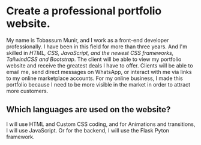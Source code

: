 # Create a professional portfolio website.

My name is Tobassum Munir, and I work as a front-end developer professionally. I have been in this field for more than three years. And I'm skilled in *HTML, CSS, JavaScript, and the newest CSS frameworks, TailwindCSS and Bootstrap*. The client will be able to view my portfolio website and receive the greatest deals I have to offer. Clients will be able to email me, send direct messages on WhatsApp, or interact with me via links to my online marketplace accounts. For my online business, I made this portfolio because I need to be more visible in the market in order to attract more customers.

## Which languages are used on the website?

I will use HTML and Custom CSS coding, and for Animations and transitions, I will use JavaScript. Or for the backend, I will use the Flask Pyton framework.
